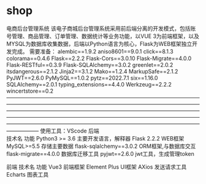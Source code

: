 # shop
电商后台管理系统
该电子商城后台管理系统采用前后端分离的开发模式，包括账号管理、商品管理、订单管理、数据统计等业务功能，以VUE 3为前端框架，以及MYSQL为数据库收集数据，后端以Python语言为核心，Flask为WEB框架独立开发完成。
需要准备：
        alembic==1.9.2
        aniso8601==9.0.1
        click==8.1.3
        colorama==0.4.6
        Flask==2.2.2
        Flask-Cors==3.0.10
        Flask-Migrate==4.0.0
        Flask-RESTful==0.3.9
        Flask-SQLAlchemy==3.0.2
        greenlet==2.0.2
        itsdangerous==2.1.2
        Jinja2==3.1.2
        Mako==1.2.4
        MarkupSafe==2.1.2
        PyJWT==2.6.0
        PyMySQL==1.0.2
        pytz==2022.7.1
        six==1.16.0
        SQLAlchemy==2.0.1
        typing_extensions==4.4.0
        Werkzeug==2.2.2
        wincertstore==0.2      
——————————————————————————————————————————————————————————————————————————————————————————————————————————————————————————————————————————————————————————————————————————————————————————
使用工具：VScode
后端               
技术名                     功能
Python3 >= 3.6            主要开发语言，解释器
Flask 2.2.2               WEB框架
MySQL>=5.5                存储主要数据
flask-sqlalchemy==3.0.2   ORM框架,与数据库交互
flask-migrate==4.0.0      数据库迁移工具
pyjwt==2.6.0              jwt工具，生成管理token

前端
技术名                     功能
Vue3                      前端框架
Element Plus              UI框架
AXios                     发送请求工具
Echarts                   图表工具







    
